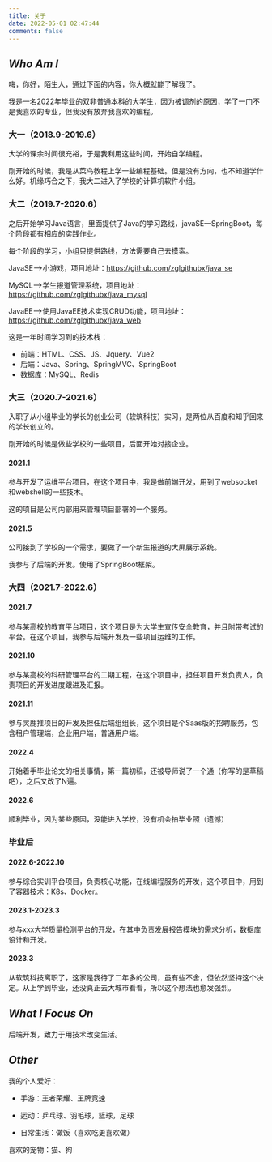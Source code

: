 ```yaml
---
title: 关于
date: 2022-05-01 02:47:44
comments: false
---
```


## *Who Am I*

嗨，你好，陌生人，通过下面的内容，你大概就能了解我了。

我是一名2022年毕业的双非普通本科的大学生，因为被调剂的原因，学了一门不是我喜欢的专业，但我没有放弃我喜欢的编程。

### 大一（2018.9-2019.6）

大学的课余时间很充裕，于是我利用这些时间，开始自学编程。

刚开始的时候，我是从菜鸟教程上学一些编程基础。但是没有方向，也不知道学什么好。机缘巧合之下，我大二进入了学校的计算机软件小组。

### 大二（2019.7-2020.6）

之后开始学习Java语言，里面提供了Java的学习路线，javaSE—SpringBoot，每个阶段都有相应的实践作业。

每个阶段的学习，小组只提供路线，方法需要自己去摸索。

JavaSE—>小游戏，项目地址：https://github.com/zglgithubx/java_se

MySQL—>学生报道管理系统，项目地址：https://github.com/zglgithubx/java_mysql

JavaEE—>使用JavaEE技术实现CRUD功能，项目地址：https://github.com/zglgithubx/java_web

这是一年时间学习到的技术栈：

* 前端：HTML、CSS、JS、Jquery、Vue2
* 后端：Java、Spring、SpringMVC、SpringBoot
* 数据库：MySQL、Redis

### 大三（2020.7-2021.6）

入职了从小组毕业的学长的创业公司（软筑科技）实习，是两位从百度和知乎回来的学长创立的。

刚开始的时候是做些学校的一些项目，后面开始对接企业。

#### 2021.1

参与开发了运维平台项目，在这个项目中，我是做前端开发，用到了websocket和webshell的一些技术。

这的项目是公司内部用来管理项目部署的一个服务。

#### 2021.5

公司接到了学校的一个需求，要做了一个新生报道的大屏展示系统。

我参与了后端的开发。使用了SpringBoot框架。

### 大四（2021.7-2022.6）

#### 2021.7

参与某高校的教育平台项目，这个项目是为大学生宣传安全教育，并且附带考试的平台。在这个项目，我参与后端开发及一些项目运维的工作。

#### 2021.10

参与某高校的科研管理平台的二期工程，在这个项目中，担任项目开发负责人，负责项目的开发进度跟进及汇报。

#### 2021.11

参与灵鹿推项目的开发及担任后端组组长，这个项目是个Saas版的招聘服务，包含租户管理端，企业用户端，普通用户端。

#### 2022.4

开始着手毕业论文的相关事情，第一篇初稿，还被导师说了一个通（你写的是草稿吧），之后又改了N遍。

#### 2022.6

顺利毕业，因为某些原因，没能进入学校，没有机会拍毕业照（遗憾）

### 毕业后

#### 2022.6-2022.10

参与综合实训平台项目，负责核心功能，在线编程服务的开发，这个项目中，用到了容器技术：K8s、Docker。

#### 2023.1-2023.3

参与xxx大学质量检测平台的开发，在其中负责发展报告模块的需求分析，数据库设计和开发。

#### 2023.3

从软筑科技离职了，这家是我待了二年多的公司，虽有些不舍，但依然坚持这个决定。从上学到毕业，还没真正去大城市看看，所以这个想法也愈发强烈。

## *What I Focus On*

后端开发，致力于用技术改变生活。

## *Other*

我的个人爱好：

* 手游：王者荣耀、王牌竞速

* 运动：乒乓球、羽毛球，篮球，足球
* 日常生活：做饭（喜欢吃更喜欢做）

喜欢的宠物：猫、狗
